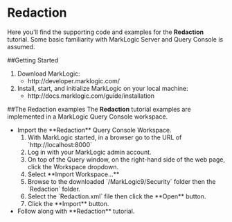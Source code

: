 # Redaction
Here you'll find the supporting code and examples for the **Redaction** tutorial. Some basic familiarity with MarkLogic Server and Query Console is assumed.

##Getting Started
<ol>
<li>Download MarkLogic:
  <ul>
    <li>http://developer.marklogic.com/
  </ul>
<li>Install, start, and initialize MarkLogic on your local machine:
  <ul>
    <li>http://docs.marklogic.com/guide/installation
  </ul>
</ol>

##The Redaction examples
The **Redaction** tutorial examples are implemented in a MarkLogic Query Console workspace.
<ul>
	<li>Import the **Redaction** Query Console Workspace.
	<ol>
		<li>With MarkLogic started, in a browser go to the URL of `http://localhost:8000`
		<li>Log in with your MarkLogic admin account.
		<li>On top of the Query window, on the right-hand side of the web page, click the Workspace dropdown.
		<li>Select **Import Workspace...**
		<li>Browse to the downloaded `/MarkLogic9/Security` folder then the `Redaction` folder.
		<li>Select the `Redaction.xml` file then click the **Open** button.
		<li>Click the **Import** button.
	</ol>
	<li>Follow along with **Redaction** tutorial.
</ul>
